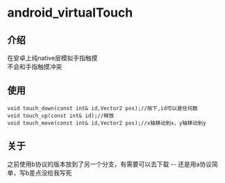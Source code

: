 # android_virtualTouch
## 介绍
在安卓上纯native层模拟手指触摸
<br>
不会和手指触摸冲突
## 使用
    void touch_down(const int& id,Vector2 pos);//按下,id可以是任何数
    void touch_up(const int& id);//释放
    void touch_move(const int& id,Vector2 pos);//x轴移动到x，y轴移动到y
## 关于
之前使用b协议的版本放到了另一个分支，有需要可以去下载
-- 还是用a协议简单，写b差点没给我写死